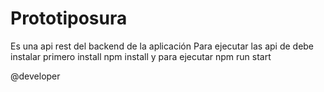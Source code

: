 # Prototiposura
Es una api rest del  backend de la aplicación
Para ejecutar las api de debe instalar primero install npm install
y para ejecutar npm run start

@developer
